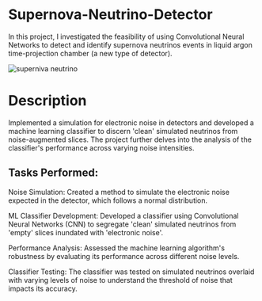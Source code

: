 # Supernova-Neutrino-Detector

In this project, I investigated the feasibility of using Convolutional Neural Networks to detect and identify supernova neutrinos events in liquid argon time-projection chamber (a new type of detector).

![superniva neutrino](https://github.com/elilouise/Supernova-Neutrino-Detector-CNN/assets/53550369/b6916c87-85fd-49c8-b867-a18e189ea263)


# Description

Implemented a simulation for electronic noise in detectors and developed a machine learning classifier to discern 'clean' simulated neutrinos from noise-augmented slices. The project further delves into the analysis of the classifier's performance across varying noise intensities.

## Tasks Performed:

Noise Simulation: Created a method to simulate the electronic noise expected in the detector, which follows a normal distribution.

ML Classifier Development: Developed a classifier using Convolutional Neural Networks (CNN) to segregate 'clean' simulated neutrinos from 'empty' slices inundated with 'electronic noise'.

Performance Analysis: Assessed the machine learning algorithm's robustness by evaluating its performance across different noise levels.

Classifier Testing: The classifier was tested on simulated neutrinos overlaid with varying levels of noise to understand the threshold of noise that impacts its accuracy.

